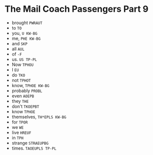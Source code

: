 # The Mail Coach Passengers Part 9

* brought `PWRAUT`
* to `TO`
* you, `U KW-BG`
* me, `PHE KW-BG`
* and `SKP`
* all `AUL`
* of `-F`
* us. `US TP-PL`
* Now `TPHOU`
* I `EU`
* do `TKO`
* not `TPHOT`
* know, `TPHOE KW-BG`
* probably `PROBL`
* even `AOEPB`
* they `THE`
* don't `TKOEPBT`
* know `TPHOE`
* themselves, `TH*EPLS KW-BG`
* for `TPOR`
* we `WE`
* live `HREUF`
* in `TPH`
* strange `STRAEUPBG`
* times. `TAOEUPLS TP-PL`
